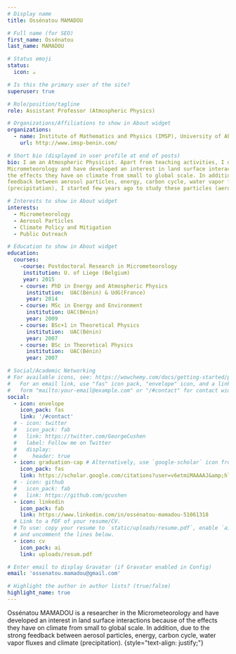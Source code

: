 ```yaml
---
# Display name
title: Ossénatou MAMADOU

# Full name (for SEO)
first_name: Ossénatou
last_name: MAMADOU

# Status emoji
status:
  icon: ☕️

# Is this the primary user of the site?
superuser: true

# Role/position/tagline
role: Assistant Professor (Atmospheric Physics)

# Organizations/Affiliations to show in About widget
organizations:
  - name: Institute of Mathematics and Physics (IMSP), University of Abomey-Calavi (UAC)
    url: http://www.imsp-benin.com/

# Short bio (displayed in user profile at end of posts)
bio: I am an Atmospheric Physicist. Apart from teaching activities, I do research in the
Micrometeorology and have developed an interest in land surface interactions because of
the effects they have on climate from small to global scale. In addition, due to the strong
feedback between aerosol particles, energy, carbon cycle, water vapor fluxes and climate
(precipitation), I started few years ago to study these particles (aerosol matters).

# Interests to show in About widget
interests:
  - Micrometeorology
  - Aerosol Particles
  - Climate Policy and Mitigation
  - Public Outreach

# Education to show in About widget
education:
  courses:
    -course: Postdoctoral Research in Micrometeorology
     institution: U. of Liege (Belgium) 
     year: 2015
    - course: PhD in Energy and Atmospheric Physics
      institution:  UAC(Bénin) & UdG(France)
      year: 2014
    - course: MSc in Energy and Environment
      institution: UAC(Bénin)
      year: 2009
    - course: BSc+1 in Theoretical Physics
      institution:  UAC(Bénin)
      year: 2007
    - course: BSc in Theoretical Physics
      institution:  UAC(Bénin)
      year: 2007

# Social/Academic Networking
# For available icons, see: https://wowchemy.com/docs/getting-started/page-builder/#icons
#   For an email link, use "fas" icon pack, "envelope" icon, and a link in the
#   form "mailto:your-email@example.com" or "/#contact" for contact widget.
social:
  - icon: envelope
    icon_pack: fas
    link: '/#contact'
  # - icon: twitter
  #   icon_pack: fab
  #   link: https://twitter.com/GeorgeCushen
  #   label: Follow me on Twitter
  #   display:
  #     header: true
  - icon: graduation-cap # Alternatively, use `google-scholar` icon from `ai` icon pack
    icon_pack: fas
    link: https://scholar.google.com/citations?user=v6etmiMAAAAJ&amp;hl=en&amp;oi=ao
  # - icon: github
  #   icon_pack: fab
  #   link: https://github.com/gcushen
  - icon: linkedin
    icon_pack: fab
    link: https://www.linkedin.com/in/ossénatou-mamadou-51061318
  # Link to a PDF of your resume/CV.
  # To use: copy your resume to `static/uploads/resume.pdf`, enable `ai` icons in `params.yaml`,
  # and uncomment the lines below.
  - icon: cv
    icon_pack: ai
    link: uploads/resum.pdf

# Enter email to display Gravatar (if Gravatar enabled in Config)
email: 'ossenatou.mamadou@gmail.com'

# Highlight the author in author lists? (true/false)
highlight_name: true
---
```


Ossénatou MAMADOU  is a researcher in the Micrometeorology and have developed an interest in land surface interactions because of the effects they have on climate from small to global scale. In addition, due to the strong feedback between aerosol particles, energy, carbon cycle, water vapor fluxes and climate (precipitation).
{style="text-align: justify;"}
